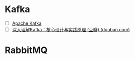 # Kafka
- [ ]  [Apache Kafka](https://kafka.apache.org/documentation/)
- [ ] [深入理解Kafka：核心设计与实践原理 (豆瓣) (douban.com)](https://book.douban.com/subject/30437872/)
# RabbitMQ
